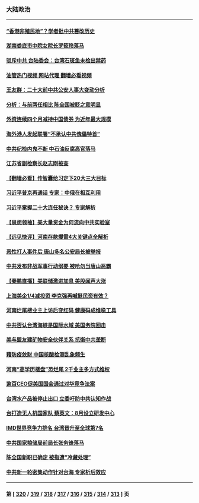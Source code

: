 ### 大陆政治
---
#### [“香港非殖民地”？学者批中共篡改历史](../../pages/ncid277/n13760789.md?06161645) 
#### [湖南娄底市中院女院长罗筱玲落马](../../pages/ncid277/n13760722.md?06161645) 
#### [驳斥中共 台陆委会：台湾石斑鱼未检出禁药](../../pages/ncid277/n13760591.md?06161645) 
#### [油管热门视频 网站代理 翻墙必看视频](http://209.222.30.114:81/youtube.html?06161645)
#### [王友群：二十大前中共公安人事大变动分析](../../pages/ncid277/n13760474.md?06161645) 
#### [分析：与前两任相比 陈全国被贬之意明显](../../pages/ncid277/n13760574.md?06161645) 
#### [外资连续四个月减持中国债券 为近年最大规模](../../pages/ncid277/n13760407.md?06161645) 
#### [海外港人发起联署“不承认中共傀儡特首”](../../pages/ncid277/n13760639.md?06161645) 
#### [中共纪检内鬼不断 中石油反腐高官落马](../../pages/ncid277/n13760590.md?06161645) 
#### [江苏省副检察长赵志刚被查](../../pages/ncid277/n13760564.md?06161645) 
#### [【翻墙必看】传智囊给习定下20大三大目标](../../pages/ncid277/n13760569.md?06161645) 
#### [习近平普京再通话 专家：中俄在相互利用](../../pages/ncid277/n13760538.md?06161645) 
#### [习近平掌握二十大连任秘诀？ 专家解析](../../pages/ncid277/n13760261.md?06161645) 
#### [【思想领袖】美大量资金为何流向中共实验室](../../pages/ncid277/n13740268.md?06161645) 
#### [【远见快评】河南存款爆雷4大关键点全解析](../../pages/ncid277/n13760437.md?06161645) 
#### [恶性打人事件后 唐山多名公安局长被举报](../../pages/ncid277/n13760428.md?06161645) 
#### [中共发布非战军事行动纲要 被呛勿当唐山恶霸](../../pages/ncid277/n13760399.md?06161645) 
#### [【秦鹏直播】美联储激进加息 美股闻声大涨](../../pages/ncid277/n13760432.md?06161645) 
#### [上海美企1/4减投资 李克强再喊挺民资有效？](../../pages/ncid277/n13759443.md?06161645) 
#### [河南烂尾楼业主上访后变红码 健康码成维稳工具](../../pages/ncid277/n13760349.md?06161645) 
#### [中共否认台湾海峡是国际水域 美国务院回击](../../pages/ncid277/n13760335.md?06161645) 
#### [美与盟友建矿物安全伙伴关系 抗衡中共垄断](../../pages/ncid277/n13760282.md?06161645) 
#### [藉防疫敛财 中国核酸检测乱象频生](../../pages/ncid277/n13760235.md?06161645) 
#### [河南“高学历楼盘”恐烂尾 2千业主多方式维权](../../pages/ncid277/n13760221.md?06161645) 
#### [逾百CEO促美国国会通过对华竞争法案](../../pages/ncid277/n13760158.md?06161645) 
#### [台湾水产品被停止出口 立委吁防中共认知作战](../../pages/ncid277/n13759947.md?06161645) 
#### [台打造无人机国家队 蔡英文：8月设立研发中心](../../pages/ncid277/n13760031.md?06161645) 
#### [IMD世界竞争力排名 台湾晋升至全球第7名](../../pages/ncid277/n13759797.md?06161645) 
#### [中共国家粮储局前局长张务锋落马](../../pages/ncid277/n13759903.md?06161645) 
#### [陈全国新职已确定 被指遭“冷藏处理”](../../pages/ncid277/n13759912.md?06161645) 
#### [中共新一轮密集动作针对台海 专家析后效应](../../pages/ncid277/n13759767.md?06161645) 

---
#### 第 [ [320](./320.md?06161645) / [319](./319.md?06161645) / [318](./318.md?06161645) / [317](./317.md?06161645) / [316](./316.md?06161645) / [315](./315.md?06161645) / [314](./314.md?06161645) / [313](./313.md?06161645) ] 页
